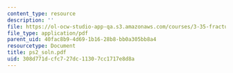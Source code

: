 ```yaml
---
content_type: resource
description: ''
file: https://ol-ocw-studio-app-qa.s3.amazonaws.com/courses/3-35-fracture-and-fatigue-fall-2003/308d771dcfc727dc11307cc1717e8d8a_ps2_soln.pdf
file_type: application/pdf
parent_uid: 40fac8b9-4d69-1b16-28b8-bb0a305bb8a4
resourcetype: Document
title: ps2_soln.pdf
uid: 308d771d-cfc7-27dc-1130-7cc1717e8d8a
---
```

